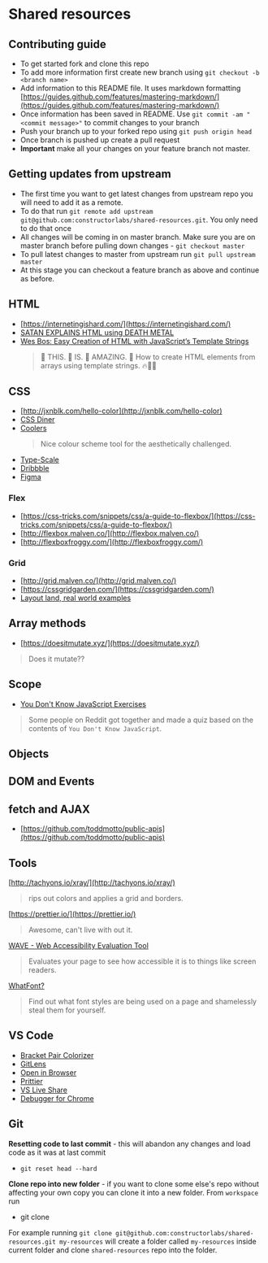 # Shared resources

## Contributing guide

- To get started fork and clone this repo
- To add more information first create new branch using `git checkout -b <branch name>`
- Add information to this README file. It uses markdown formatting [https://guides.github.com/features/mastering-markdown/](https://guides.github.com/features/mastering-markdown/)
- Once information has been saved in README. Use `git commit -am "<commit message>"` to commit changes to your branch
- Push your branch up to your forked repo using `git push origin head`
- Once branch is pushed up create a pull request
- **Important** make all your changes on your feature branch not master.

## Getting updates from upstream

- The first time you want to get latest changes from upstream repo you will need to add it as a remote.
- To do that run `git remote add upstream git@github.com:constructorlabs/shared-resources.git`. You only need to do that once
- All changes will be coming in on master branch. Make sure you are on master branch before pulling down changes - `git checkout master`
- To pull latest changes to master from upstream run `git pull upstream master`
- At this stage you can checkout a feature branch as above and continue as before.

## HTML

- [https://internetingishard.com/](https://internetingishard.com/)
- [SATAN EXPLAINS HTML using DEATH METAL](https://www.youtube.com/watch?v=27dnddCq5gc)
- [Wes Bos: Easy Creation of HTML with JavaScript’s Template Strings](https://wesbos.com/template-strings-html/)
  > 👏 THIS. 👏 IS. 👏 AMAZING. 👏 How to create HTML elements from arrays using template strings. 🔥💯💪

## CSS

- [http://jxnblk.com/hello-color](http://jxnblk.com/hello-color)
- [CSS Diner](https://flukeout.github.io/)
- [Coolers](https://coolors.co/)
  > Nice colour scheme tool for the aesthetically challenged.
- [Type-Scale](https://type-scale.com/)
- [Dribbble](https://dribbble.com/)
- [Figma](https://www.google.co.uk/search?q=figma&oq=figma&aqs=chrome..69i57j69i60l3j69i61l2.623j0j7&sourceid=chrome&ie=UTF-8)

### Flex

- [https://css-tricks.com/snippets/css/a-guide-to-flexbox/](https://css-tricks.com/snippets/css/a-guide-to-flexbox/)
- [http://flexbox.malven.co/](http://flexbox.malven.co/)
- [http://flexboxfroggy.com/](http://flexboxfroggy.com/)

### Grid

- [http://grid.malven.co/](http://grid.malven.co/)
- [https://cssgridgarden.com/](https://cssgridgarden.com/)
- [Layout land, real world examples](https://www.youtube.com/watch?v=FEnRpy9Xfes&list=PLbSquHt1VCf1x_-1ytlVMT0AMwADlWtc1)

## Array methods

- [https://doesitmutate.xyz/](https://doesitmutate.xyz/)

> Does it mutate??

## Scope

- [You Don't Know JavaScript Exercises](https://ydkjs-exercises.com/scope-closures/ch1/q1)

> Some people on Reddit got together and made a quiz based on the contents of `You Don't Know JavaScript`.

## Objects

## DOM and Events

## fetch and AJAX

- [https://github.com/toddmotto/public-apis](https://github.com/toddmotto/public-apis)

## Tools

[http://tachyons.io/xray/](http://tachyons.io/xray/)

> rips out colors and applies a grid and borders.

[https://prettier.io/](https://prettier.io/)

> Awesome, can't live with out it.

[WAVE - Web Accessibility Evaluation Tool](https://wave.webaim.org/)

> Evaluates your page to see how accessible it is to things like screen readers.

[WhatFont?](https://chrome.google.com/webstore/detail/whatfont/jabopobgcpjmedljpbcaablpmlmfcogm?hl=en)

> Find out what font styles are being used on a page and shamelessly steal them for yourself.

## VS Code

- [Bracket Pair Colorizer](https://marketplace.visualstudio.com/items?itemName=CoenraadS.bracket-pair-colorizer)
- [GitLens](https://marketplace.visualstudio.com/items?itemName=eamodio.gitlens)
- [Open in Browser](https://marketplace.visualstudio.com/items?itemName=techer.open-in-browser)
- [Prittier](https://marketplace.visualstudio.com/items?itemName=esbenp.prettier-vscode)
- [VS Live Share](https://marketplace.visualstudio.com/items?itemName=MS-vsliveshare.vsliveshare)
- [Debugger for Chrome ](https://marketplace.visualstudio.com/items?itemName=msjsdiag.debugger-for-chrome)

## Git

**Resetting code to last commit** - this will abandon any changes and load code as it was at last commit

- `git reset head --hard`

**Clone repo into new folder** - if you want to clone some else's repo without affecting your own copy you can clone it into a new folder. From `workspace` run

- git clone <clone url> <folder name>

For example running `git clone git@github.com:constructorlabs/shared-resources.git my-resources` will create a folder called `my-resources` inside current folder and clone `shared-resources` repo into the folder.
